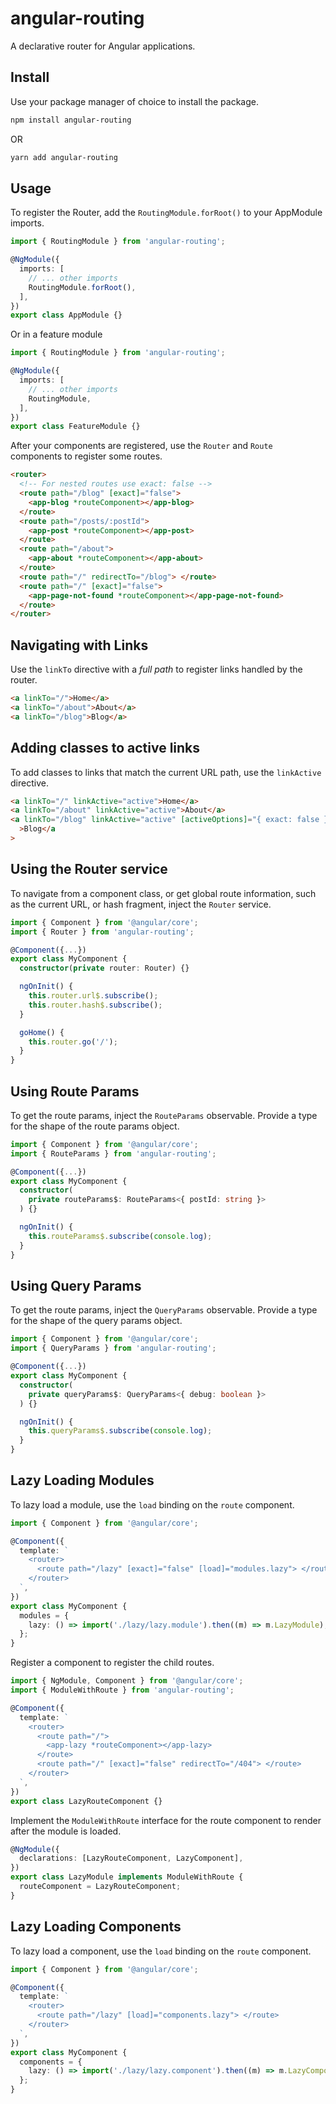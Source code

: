 # angular-routing

A declarative router for Angular applications.

## Install

Use your package manager of choice to install the package.

```sh
npm install angular-routing
```

OR

```sh
yarn add angular-routing
```

## Usage

To register the Router, add the `RoutingModule.forRoot()` to your AppModule imports.

```ts
import { RoutingModule } from 'angular-routing';

@NgModule({
  imports: [
    // ... other imports
    RoutingModule.forRoot(),
  ],
})
export class AppModule {}
```

Or in a feature module

```ts
import { RoutingModule } from 'angular-routing';

@NgModule({
  imports: [
    // ... other imports
    RoutingModule,
  ],
})
export class FeatureModule {}
```

After your components are registered, use the `Router` and `Route` components to register some routes.

```html
<router>
  <!-- For nested routes use exact: false -->
  <route path="/blog" [exact]="false">
    <app-blog *routeComponent></app-blog>
  </route>
  <route path="/posts/:postId">
    <app-post *routeComponent></app-post>
  </route>
  <route path="/about">
    <app-about *routeComponent></app-about>
  </route>
  <route path="/" redirectTo="/blog"> </route>
  <route path="/" [exact]="false">
    <app-page-not-found *routeComponent></app-page-not-found>
  </route>
</router>
```

## Navigating with Links

Use the `linkTo` directive with a _full path_ to register links handled by the router.

```html
<a linkTo="/">Home</a>
<a linkTo="/about">About</a>
<a linkTo="/blog">Blog</a>
```

## Adding classes to active links

To add classes to links that match the current URL path, use the `linkActive` directive.

```html
<a linkTo="/" linkActive="active">Home</a>
<a linkTo="/about" linkActive="active">About</a>
<a linkTo="/blog" linkActive="active" [activeOptions]="{ exact: false }"
  >Blog</a
>
```

## Using the Router service

To navigate from a component class, or get global route information, such as the current URL, or hash fragment, inject the `Router` service.

```ts
import { Component } from '@angular/core';
import { Router } from 'angular-routing';

@Component({...})
export class MyComponent {
  constructor(private router: Router) {}

  ngOnInit() {
    this.router.url$.subscribe();
    this.router.hash$.subscribe();
  }

  goHome() {
    this.router.go('/');
  }
}
```

## Using Route Params

To get the route params, inject the `RouteParams` observable. Provide a type for the shape of the route params object.

```ts
import { Component } from '@angular/core';
import { RouteParams } from 'angular-routing';

@Component({...})
export class MyComponent {
  constructor(
    private routeParams$: RouteParams<{ postId: string }>
  ) {}

  ngOnInit() {
    this.routeParams$.subscribe(console.log);
  }
}
```

## Using Query Params

To get the route params, inject the `QueryParams` observable. Provide a type for the shape of the query params object.

```ts
import { Component } from '@angular/core';
import { QueryParams } from 'angular-routing';

@Component({...})
export class MyComponent {
  constructor(
    private queryParams$: QueryParams<{ debug: boolean }>
  ) {}

  ngOnInit() {
    this.queryParams$.subscribe(console.log);
  }
}
```

## Lazy Loading Modules

To lazy load a module, use the `load` binding on the `route` component.

```ts
import { Component } from '@angular/core';

@Component({
  template: `
    <router>
      <route path="/lazy" [exact]="false" [load]="modules.lazy"> </route>
    </router>
  `,
})
export class MyComponent {
  modules = {
    lazy: () => import('./lazy/lazy.module').then((m) => m.LazyModule),
  };
}
```

Register a component to register the child routes.

```ts
import { NgModule, Component } from '@angular/core';
import { ModuleWithRoute } from 'angular-routing';

@Component({
  template: `
    <router>
      <route path="/">
        <app-lazy *routeComponent></app-lazy>
      </route>
      <route path="/" [exact]="false" redirectTo="/404"> </route>
    </router>
  `,
})
export class LazyRouteComponent {}
```

Implement the `ModuleWithRoute` interface for the route component to render after the module is loaded.

```ts
@NgModule({
  declarations: [LazyRouteComponent, LazyComponent],
})
export class LazyModule implements ModuleWithRoute {
  routeComponent = LazyRouteComponent;
}
```

## Lazy Loading Components

To lazy load a component, use the `load` binding on the `route` component.

```ts
import { Component } from '@angular/core';

@Component({
  template: `
    <router>
      <route path="/lazy" [load]="components.lazy"> </route>
    </router>
  `,
})
export class MyComponent {
  components = {
    lazy: () => import('./lazy/lazy.component').then((m) => m.LazyComponent),
  };
}
```
